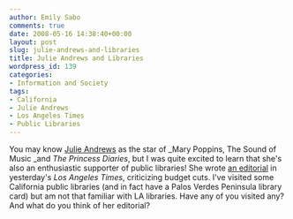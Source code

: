 ```yaml
---
author: Emily Sabo
comments: true
date: 2008-05-16 14:38:40+00:00
layout: post
slug: julie-andrews-and-libraries
title: Julie Andrews and Libraries
wordpress_id: 139
categories:
- Information and Society
tags:
- California
- Julie Andrews
- Los Angeles Times
- Public Libraries
---
```


You may know [Julie Andrews](http://www.imdb.com/name/nm0000267/) as the star of _Mary Poppins, The Sound of Music _and _The Princess Diaries_, but I was quite excited to learn that she's also an enthusiastic supporter of public libraries! She wrote [an editoria](http://www.latimes.com/news/opinion/commentary/la-oe-andrews15-2008may15,0,6092728.story)[l](http://www.latimes.com/news/opinion/commentary/la-oe-andrews15-2008may15,0,6092728.story) in yesterday's _Los Angeles Times_, criticizing budget cuts. I've visited some California public libraries (and in fact have a Palos Verdes Peninsula library card) but am not that familiar with LA libraries. Have any of you visited any? And what do you think of her editorial?
